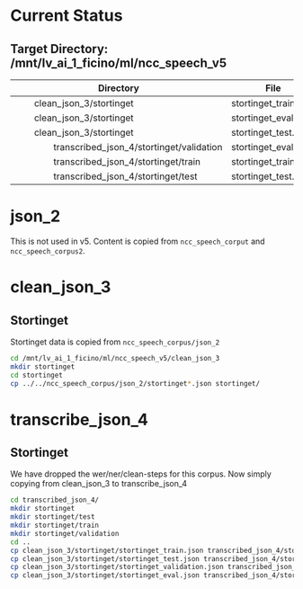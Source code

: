 # 


# Current Status
## Target Directory: /mnt/lv_ai_1_ficino/ml/ncc_speech_v5
| Directory | File | Lines     |
| --------- | ---- | ---------:|
| &nbsp;&nbsp;&nbsp;&nbsp;&nbsp;&nbsp;&nbsp;&nbsp;clean_json_3/stortinget | stortinget_train.json |    720,870 |
| &nbsp;&nbsp;&nbsp;&nbsp;&nbsp;&nbsp;&nbsp;&nbsp;clean_json_3/stortinget | stortinget_eval.json |      2,041 |
| &nbsp;&nbsp;&nbsp;&nbsp;&nbsp;&nbsp;&nbsp;&nbsp;clean_json_3/stortinget | stortinget_test.json |      1,872 |
| &nbsp;&nbsp;&nbsp;&nbsp;&nbsp;&nbsp;&nbsp;&nbsp;&nbsp;&nbsp;&nbsp;&nbsp;&nbsp;&nbsp;&nbsp;&nbsp;transcribed_json_4/stortinget/validation | stortinget_eval.json |      2,041 |
| &nbsp;&nbsp;&nbsp;&nbsp;&nbsp;&nbsp;&nbsp;&nbsp;&nbsp;&nbsp;&nbsp;&nbsp;&nbsp;&nbsp;&nbsp;&nbsp;transcribed_json_4/stortinget/train | stortinget_train.json |    720,870 |
| &nbsp;&nbsp;&nbsp;&nbsp;&nbsp;&nbsp;&nbsp;&nbsp;&nbsp;&nbsp;&nbsp;&nbsp;&nbsp;&nbsp;&nbsp;&nbsp;transcribed_json_4/stortinget/test | stortinget_test.json |      1,872 |

# json_2
This is not used in v5. Content is copied from ```ncc_speech_corput``` and ```ncc_speech_corpus2```.

# clean_json_3
## Stortinget
Stortinget data is copied from ```ncc_speech_corpus/json_2```
```bash
cd /mnt/lv_ai_1_ficino/ml/ncc_speech_v5/clean_json_3
mkdir stortinget
cd stortinget
cp ../../ncc_speech_corpus/json_2/stortinget*.json stortinget/
```

# transcribe_json_4
## Stortinget
We have dropped the wer/ner/clean-steps for this corpus. Now simply copying from clean_json_3 to transcribe_json_4
```bash
cd transcribed_json_4/
mkdir stortinget
mkdir stortinget/test
mkdir stortinget/train
mkdir stortinget/validation
cd ..
cp clean_json_3/stortinget/stortinget_train.json transcribed_json_4/stortinget/train/
cp clean_json_3/stortinget/stortinget_test.json transcribed_json_4/stortinget/test/
cp clean_json_3/stortinget/stortinget_validation.json transcribed_json_4/stortinget/validation/
cp clean_json_3/stortinget/stortinget_eval.json transcribed_json_4/stortinget/validation/
```


